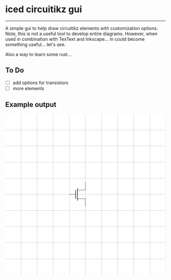 # iced circuitikz gui
---

A simple gui to help draw circuitikz elements with customization options. Note, this is not a useful tool to develop entire diagrams. However, when used in combination with TexText and Inkscape... in could become something useful... let's see.

Also a way to learn some rust...

## To Do
- [ ] add options for transistors
- [ ] more elements

## Example output 

<p align="center">
  <img src="image.png" />
</p>
